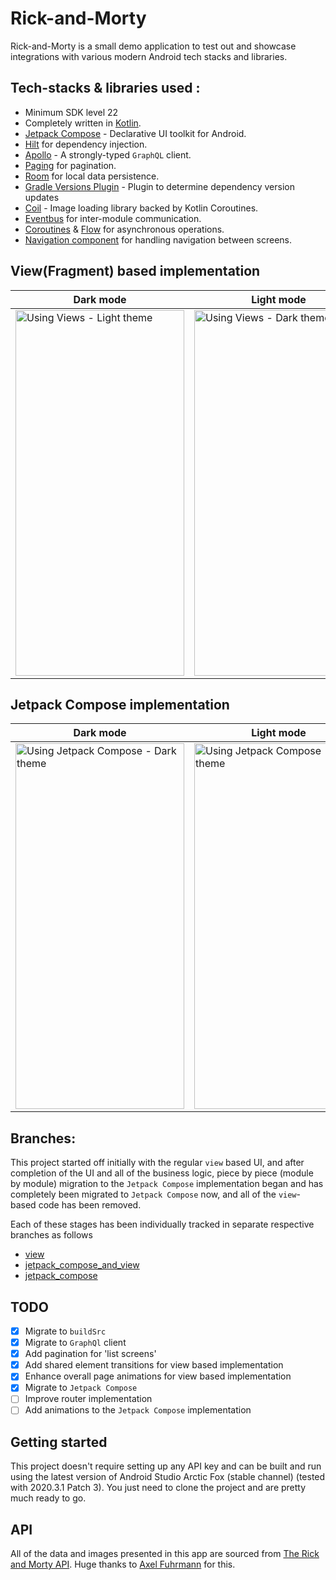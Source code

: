 # Rick-and-Morty 

Rick-and-Morty is a small demo application to test out and showcase integrations with various modern Android tech stacks and libraries.

## Tech-stacks & libraries used : 
* Minimum SDK level 22
* Completely written in [Kotlin](https://kotlinlang.org/).
* [Jetpack Compose](https://developer.android.com/jetpack/compose) - Declarative UI toolkit for Android.
* [Hilt](https://dagger.dev/hilt/) for dependency injection.
* [Apollo](https://github.com/apollographql/apollo-android) - A strongly-typed `GraphQL` client.
* [Paging](https://developer.android.com/topic/libraries/architecture/paging/v3-overview) for pagination.
* [Room](https://developer.android.com/training/data-storage/room) for local data persistence.
* [Gradle Versions Plugin](https://github.com/ben-manes/gradle-versions-plugin) - Plugin to determine dependency version updates
* [Coil](https://github.com/coil-kt/coil) - Image loading library backed by Kotlin Coroutines.
* [Eventbus](https://github.com/greenrobot/EventBus) for inter-module communication.
* [Coroutines](https://github.com/Kotlin/kotlinx.coroutines) & [Flow](https://kotlin.github.io/kotlinx.coroutines/kotlinx-coroutines-core/kotlinx.coroutines.flow/) for asynchronous operations.
* [Navigation component](https://developer.android.com/guide/navigation) for handling navigation between screens.

## View(Fragment) based implementation 

| Dark mode | Light mode | 
| -- | -- |
| <img src="https://github.com/JayaSuryaT/Rick-and-Morty/raw/jetpack_compose_and_view/gifs/Rick_and_Morty-View-Dark.gif" alt="Using Views - Light theme" data-canonical-src="https://github.com/JayaSuryaT/Rick-and-Morty/raw/jetpack_compose_and_view/gifs/Rick_and_Morty-View-Dark.gif" width="270" height="585" />|<img src="https://github.com/JayaSuryaT/Rick-and-Morty/raw/jetpack_compose_and_view/gifs/Rick_and_Morty-View-Light.gif" alt="Using Views - Dark theme" data-canonical-src="https://github.com/JayaSuryaT/Rick-and-Morty/raw/jetpack_compose_and_view/gifs/Rick_and_Morty-View-Light.gif" width="270" height="585" />|

## Jetpack Compose implementation

| Dark mode | Light mode |
| -- | -- |
| <img src="https://github.com/JayaSuryaT/Rick-and-Morty/raw/jetpack_compose_and_view/gifs/Rick_and_Morty-JC-Dark.gif" alt="Using Jetpack Compose - Dark theme" data-canonical-src="https://github.com/JayaSuryaT/Rick-and-Morty/raw/jetpack_compose_and_view/gifs/Rick_and_Morty-JC-Dark.gif" width="270" height="585" />| <img src="https://github.com/JayaSuryaT/Rick-and-Morty/raw/jetpack_compose_and_view/gifs/Rick_and_Morty-JC-Light.gif" alt="Using Jetpack Compose - Light theme" data-canonical-src="https://github.com/JayaSuryaT/Rick-and-Morty/raw/jetpack_compose_and_view/gifs/Rick_and_Morty-JC-Light.gif" width="270" height="585" />|



## Branches:
This project started off initially with the regular `view` based UI, and after completion of the UI and all of the business logic, 
piece by piece (module by module) migration to the `Jetpack Compose` implementation began and has completely been migrated to `Jetpack Compose` now, 
and all of the `view`-based code has been removed.

Each of these stages has been individually tracked in separate respective branches as follows 
* [view](https://github.com/JayaSuryaT/Rick-and-Morty/tree/view)
* [jetpack_compose_and_view](https://github.com/JayaSuryaT/Rick-and-Morty/tree/jetpack_compose_and_view)
* [jetpack_compose](https://github.com/JayaSuryaT/Rick-and-Morty/tree/jetpack_compose)



## TODO
- [x] Migrate to `buildSrc`
- [x] Migrate to `GraphQl` client
- [x] Add pagination for 'list screens'
- [x] Add shared element transitions for view based implementation
- [x] Enhance overall page animations for view based implementation
- [x] Migrate to `Jetpack Compose`
- [ ] Improve router implementation
- [ ] Add animations to the `Jetpack Compose` implementation

## Getting started
This project doesn't require setting up any API key and can be built and run using the latest version of Android Studio Arctic Fox (stable channel) (tested with 2020.3.1 Patch 3). You just need to clone the project and are pretty much ready to go.

## API
All of the data and images presented in this app are sourced from [The Rick and Morty API](https://rickandmortyapi.com/). Huge thanks to [Axel Fuhrmann](https://github.com/afuh) for this.

